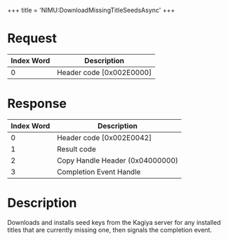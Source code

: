 +++
title = 'NIMU:DownloadMissingTitleSeedsAsync'
+++

# Request

| Index Word | Description                |
|------------|----------------------------|
| 0          | Header code \[0x002E0000\] |

# Response

| Index Word | Description                     |
|------------|---------------------------------|
| 0          | Header code \[0x002E0042\]      |
| 1          | Result code                     |
| 2          | Copy Handle Header (0x04000000) |
| 3          | Completion Event Handle         |

# Description

Downloads and installs seed keys from the Kagiya server for any
installed titles that are currently missing one, then signals the
completion event.
